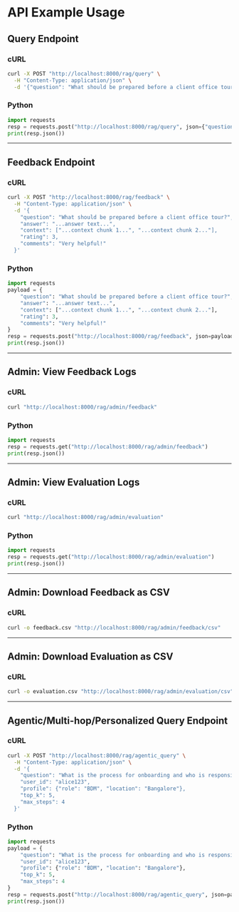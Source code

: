 # API Example Usage

## Query Endpoint

### cURL
```bash
curl -X POST "http://localhost:8000/rag/query" \
  -H "Content-Type: application/json" \
  -d '{"question": "What should be prepared before a client office tour?", "top_k": 10}'
```

### Python
```python
import requests
resp = requests.post("http://localhost:8000/rag/query", json={"question": "What should be prepared before a client office tour?", "top_k": 10})
print(resp.json())
```

---

## Feedback Endpoint

### cURL
```bash
curl -X POST "http://localhost:8000/rag/feedback" \
  -H "Content-Type: application/json" \
  -d '{
    "question": "What should be prepared before a client office tour?",
    "answer": "...answer text...",
    "context": ["...context chunk 1...", "...context chunk 2..."],
    "rating": 3,
    "comments": "Very helpful!"
  }'
```

### Python
```python
import requests
payload = {
    "question": "What should be prepared before a client office tour?",
    "answer": "...answer text...",
    "context": ["...context chunk 1...", "...context chunk 2..."],
    "rating": 3,
    "comments": "Very helpful!"
}
resp = requests.post("http://localhost:8000/rag/feedback", json=payload)
print(resp.json())
```

---

## Admin: View Feedback Logs

### cURL
```bash
curl "http://localhost:8000/rag/admin/feedback"
```

### Python
```python
import requests
resp = requests.get("http://localhost:8000/rag/admin/feedback")
print(resp.json())
```

---

## Admin: View Evaluation Logs

### cURL
```bash
curl "http://localhost:8000/rag/admin/evaluation"
```

### Python
```python
import requests
resp = requests.get("http://localhost:8000/rag/admin/evaluation")
print(resp.json())
```

---

## Admin: Download Feedback as CSV

### cURL
```bash
curl -o feedback.csv "http://localhost:8000/rag/admin/feedback/csv"
```

---

## Admin: Download Evaluation as CSV

### cURL
```bash
curl -o evaluation.csv "http://localhost:8000/rag/admin/evaluation/csv"
``` 

---

## Agentic/Multi-hop/Personalized Query Endpoint

### cURL
```bash
curl -X POST "http://localhost:8000/rag/agentic_query" \
  -H "Content-Type: application/json" \
  -d '{
    "question": "What is the process for onboarding and who is responsible for approvals?",
    "user_id": "alice123",
    "profile": {"role": "BDM", "location": "Bangalore"},
    "top_k": 5,
    "max_steps": 4
  }'
```

### Python
```python
import requests
payload = {
    "question": "What is the process for onboarding and who is responsible for approvals?",
    "user_id": "alice123",
    "profile": {"role": "BDM", "location": "Bangalore"},
    "top_k": 5,
    "max_steps": 4
}
resp = requests.post("http://localhost:8000/rag/agentic_query", json=payload)
print(resp.json())
``` 